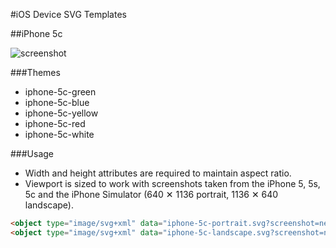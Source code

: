 #iOS Device SVG Templates

##iPhone 5c

![screenshot](http://f.cl.ly/items/3Y3S180Z3k1n270N1W0p/ios-device-svg-templates-screenshot.png)

###Themes

- iphone-5c-green
- iphone-5c-blue
- iphone-5c-yellow
- iphone-5c-red
- iphone-5c-white

###Usage

- Width and height attributes are required to maintain aspect ratio.
- Viewport is sized to work with screenshots taken from the iPhone 5, 5s, 5c and the iPhone Simulator (640 ✕ 1136 portrait, 1136 ✕ 640 landscape).

```html
<object type="image/svg+xml" data="iphone-5c-portrait.svg?screenshot=neo-geek.net-portrait.png&amp;theme=iphone-5c-green" width="300" height="600"></object>
<object type="image/svg+xml" data="iphone-5c-landscape.svg?screenshot=neo-geek.net-landscape.png&amp;theme=iphone-5c-green" width="600" height="300"></object>
```